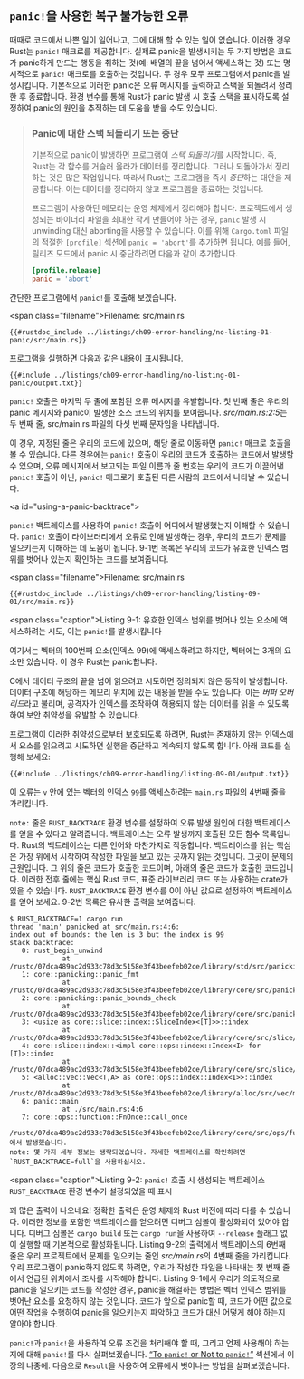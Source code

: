 ## `panic!`을 사용한 복구 불가능한 오류

때때로 코드에서 나쁜 일이 일어나고, 그에 대해 할 수 있는 일이 없습니다. 이러한 경우 Rust는 `panic!` 매크로를 제공합니다. 실제로 panic을 발생시키는 두 가지 방법은 코드가 panic하게 만드는 행동을 취하는 것(예: 배열의 끝을 넘어서 액세스하는 것) 또는 명시적으로 `panic!` 매크로를 호출하는 것입니다. 두 경우 모두 프로그램에서 panic을 발생시킵니다. 기본적으로 이러한 panic은 오류 메시지를 출력하고 스택을 되돌려서 정리한 후 종료합니다. 환경 변수를 통해 Rust가 panic 발생 시 호출 스택을 표시하도록 설정하여 panic의 원인을 추적하는 데 도움을 받을 수도 있습니다.

> ### Panic에 대한 스택 되돌리기 또는 중단
>
> 기본적으로 panic이 발생하면 프로그램이 *스택 되돌리기*를 시작합니다. 즉, Rust는 각 함수를 거슬러 올라가 데이터를 정리합니다. 그러나 되돌아가서 정리하는 것은 많은 작업입니다. 따라서 Rust는 프로그램을 즉시 *중단*하는 대안을 제공합니다. 이는 데이터를 정리하지 않고 프로그램을 종료하는 것입니다.
>
> 프로그램이 사용하던 메모리는 운영 체제에서 정리해야 합니다. 프로젝트에서 생성되는 바이너리 파일을 최대한 작게 만들어야 하는 경우, `panic` 발생 시 unwinding 대신 aborting을 사용할 수 있습니다. 이를 위해 `Cargo.toml` 파일의 적절한 `[profile]` 섹션에 `panic = 'abort'`를 추가하면 됩니다. 예를 들어, 릴리즈 모드에서 panic 시 중단하려면 다음과 같이 추가합니다.
>
> ```toml
> [profile.release]
> panic = 'abort'
> ```

간단한 프로그램에서 `panic!`를 호출해 보겠습니다.

<span class=\"filename\">Filename: src/main.rs</span>

```rust,should_panic,panics
{{#rustdoc_include ../listings/ch09-error-handling/no-listing-01-panic/src/main.rs}}
```

프로그램을 실행하면 다음과 같은 내용이 표시됩니다.

```console
{{#include ../listings/ch09-error-handling/no-listing-01-panic/output.txt}}
```

`panic!` 호출은 마지막 두 줄에 포함된 오류 메시지를 유발합니다. 첫 번째 줄은 우리의 panic 메시지와 panic이 발생한 소스 코드의 위치를 보여줍니다. *src/main.rs:2:5*는 두 번째 줄, src/main.rs 파일의 다섯 번째 문자임을 나타냅니다.

이 경우, 지정된 줄은 우리의 코드에 있으며, 해당 줄로 이동하면 `panic!` 매크로 호출을 볼 수 있습니다. 다른 경우에는 `panic!` 호출이 우리의 코드가 호출하는 코드에서 발생할 수 있으며, 오류 메시지에서 보고되는 파일 이름과 줄 번호는 우리의 코드가 이끌어낸 `panic!` 호출이 아닌, `panic!` 매크로가 호출된 다른 사람의 코드에서 나타날 수 있습니다.

<!-- Old heading. Do not remove or links may break. -->
<a id=\"using-a-panic-backtrace\"></a>

`panic!` 백트레이스를 사용하여 `panic!` 호출이 어디에서 발생했는지 이해할 수 있습니다. `panic!` 호출이 라이브러리에서 오류로 인해 발생하는 경우, 우리의 코드가 문제를 일으키는지 이해하는 데 도움이 됩니다. 9-1번 목록은 우리의 코드가 유효한 인덱스 범위를 벗어나 있는지 확인하는 코드를 보여줍니다.

<span class=\"filename\">Filename: src/main.rs</span>

```rust,should_panic,panics
{{#rustdoc_include ../listings/ch09-error-handling/listing-09-01/src/main.rs}}
```

<span class=\"caption\">Listing 9-1: 유효한 인덱스 범위를 벗어나 있는 요소에 액세스하려는 시도, 이는 `panic!`를 발생시킵니다</span>

여기서는 벡터의 100번째 요소(인덱스 99)에 액세스하려고 하지만, 벡터에는 3개의 요소만 있습니다. 이 경우 Rust는 panic합니다.

C에서 데이터 구조의 끝을 넘어 읽으려고 시도하면 정의되지 않은
동작이 발생합니다. 데이터 구조에 해당하는 메모리 위치에 있는 내용을
받을 수도 있습니다. 이는 *버퍼 오버리드*라고 불리며, 공격자가 인덱스를
조작하여 허용되지 않는 데이터를 읽을 수 있도록 하여 보안 취약성을
유발할 수 있습니다.

프로그램이 이러한 취약성으로부터 보호되도록 하려면, Rust는 존재하지
않는 인덱스에서 요소를 읽으려고 시도하면 실행을 중단하고 계속되지
않도록 합니다. 아래 코드를 실행해 보세요:

```console
{{#include ../listings/ch09-error-handling/listing-09-01/output.txt}}
```

이 오류는 `v` 안에 있는 벡터의 인덱스 `99`를 액세스하려는 `main.rs` 파일의
4번째 줄을 가리킵니다.

`note:` 줄은 `RUST_BACKTRACE` 환경 변수를 설정하여 오류 발생 원인에 대한
백트레이스를 얻을 수 있다고 알려줍니다. 백트레이스는 오류 발생까지
호출된 모든 함수 목록입니다. Rust의 백트레이스는 다른 언어와 마찬가지로
작동합니다. 백트레이스를 읽는 핵심은 가장 위에서 시작하여 작성한 파일을
보고 있는 곳까지 읽는 것입니다. 그곳이 문제의 근원입니다. 그 위의 줄은
코드가 호출한 코드이며, 아래의 줄은 코드가 호출한 코드입니다. 이러한
전후 줄에는 핵심 Rust 코드, 표준 라이브러리 코드 또는 사용하는 crate가
있을 수 있습니다. `RUST_BACKTRACE` 환경 변수를 0이 아닌 값으로 설정하여
백트레이스를 얻어 보세요. 9-2번 목록은 유사한 출력을 보여줍니다.

<!-- manual-regeneration
cd listings/ch09-error-handling/listing-09-01
RUST_BACKTRACE=1 cargo run
copy the backtrace output below
check the backtrace number mentioned in the text below the listing
-->

```console
$ RUST_BACKTRACE=1 cargo run
thread 'main' panicked at src/main.rs:4:6:
index out of bounds: the len is 3 but the index is 99
stack backtrace:
   0: rust_begin_unwind
             at /rustc/07dca489ac2d933c78d3c5158e3f43beefeb02ce/library/std/src/panicking.rs:645:5
   1: core::panicking::panic_fmt
             at /rustc/07dca489ac2d933c78d3c5158e3f43beefeb02ce/library/core/src/panicking.rs:72:14
   2: core::panicking::panic_bounds_check
             at /rustc/07dca489ac2d933c78d3c5158e3f43beefeb02ce/library/core/src/panicking.rs:208:5
   3: <usize as core::slice::index::SliceIndex<[T]>>::index
             at /rustc/07dca489ac2d933c78d3c5158e3f43beefeb02ce/library/core/src/slice/index.rs:255:10
   4: core::slice::index::<impl core::ops::index::Index<I> for [T]>::index
             at /rustc/07dca489ac2d933c78d3c5158e3f43beefeb02ce/library/core/src/slice/index.rs:18:9
   5: <alloc::vec::Vec<T,A> as core::ops::index::Index<I>>::index
             at /rustc/07dca489ac2d933c78d3c5158e3f43beefeb02ce/library/alloc/src/vec/mod.rs:2770:9
   6: panic::main
             at ./src/main.rs:4:6
   7: core::ops::function::FnOnce::call_once
             /rustc/07dca489ac2d933c78d3c5158e3f43beefeb02ce/library/core/src/ops/function.rs:250:5에서 발생했습니다.
note: 몇 가지 세부 정보는 생략되었습니다. 자세한 백트레이스를 확인하려면 `RUST_BACKTRACE=full`을 사용하십시오.
```

<span class=\"caption\">Listing 9-2: `panic!` 호출 시 생성되는 백트레이스
`RUST_BACKTRACE` 환경 변수가 설정되었을 때 표시</span>

꽤 많은 출력이 나오네요! 정확한 출력은 운영 체제와 Rust 버전에 따라 다를 수 있습니다. 이러한 정보를 포함한 백트레이스를 얻으려면 디버그 심볼이 활성화되어 있어야 합니다. 디버그 심볼은 `cargo build` 또는 `cargo run`을 사용하여 `--release` 플래그 없이 실행할 때 기본적으로 활성화됩니다. Listing 9-2의 출력에서 백트레이스의 6번째 줄은 우리 프로젝트에서 문제를 일으키는 줄인 *src/main.rs*의 4번째 줄을 가리킵니다. 우리 프로그램이 panic하지 않도록 하려면, 우리가 작성한 파일을 나타내는 첫 번째 줄에서 언급된 위치에서 조사를 시작해야 합니다. Listing 9-1에서 우리가 의도적으로 panic을 일으키는 코드를 작성한 경우, panic을 해결하는 방법은 벡터 인덱스 범위를 벗어난 요소를 요청하지 않는 것입니다. 코드가 앞으로 panic할 때, 코드가 어떤 값으로 어떤 작업을 수행하여 panic을 일으키는지 파악하고 코드가 대신 어떻게 해야 하는지 알아야 합니다.

`panic!`과 `panic!`을 사용하여 오류 조건을 처리해야 할 때, 그리고 언제 사용해야 하는지에 대해 `panic!`를 다시 살펴보겠습니다. [“To `panic!` or Not to
`panic!`”][to-panic-or-not-to-panic]<!-- ignore --> 섹션에서 이 장의 나중에.
다음으로 `Result`을 사용하여 오류에서 벗어나는 방법을 살펴보겠습니다.

[to-panic-or-not-to-panic]:
ch09-03-to-panic-or-not-to-panic.html#to-panic-or-not-to-panic
